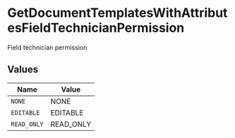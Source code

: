 # GetDocumentTemplatesWithAttributesFieldTechnicianPermission

Field technician permission


## Values

| Name        | Value       |
| ----------- | ----------- |
| `NONE`      | NONE        |
| `EDITABLE`  | EDITABLE    |
| `READ_ONLY` | READ_ONLY   |